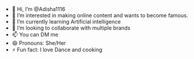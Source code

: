 - 👋 Hi, I’m @Adisha1116
- 👀 I’m interested in making online content and wants to become famous.
- 🌱 I’m currently learning Artificial intelligence 
- 💞️ I’m looking to collaborate with multiple brands 
- 📫 You can DM me
- 😄 Pronouns: She/Her
- ⚡ Fun fact: I love Dance and cooking 

<!---
Adisha1116/Adisha1116 is a ✨ special ✨ repository because its `README.md` (this file) appears on your GitHub profile.
You can click the Preview link to take a look at your changes.
--->
